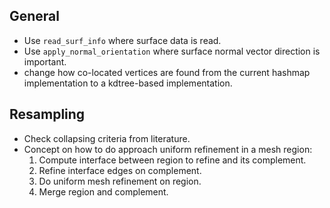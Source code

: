 ## General

* Use `read_surf_info` where surface data is read.
* Use `apply_normal_orientation` where surface normal vector direction is important.
* change how co-located vertices are found from the current hashmap implementation
  to a kdtree-based implementation.

## Resampling

* Check collapsing criteria from literature.
* Concept on how to do approach uniform refinement in a mesh region:
    1) Compute interface between region to refine and its complement.
    2) Refine interface edges on complement.
    3) Do uniform mesh refinement on region.
    4) Merge region and complement.
